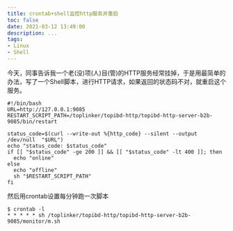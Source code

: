 ```yaml
---
title: crontab+shell监控http服务并重启
toc: false
date: 2021-03-12 13:49:00
description: ...
tags:
- Linux
- Shell
---
```


今天，同事告诉我一个老(没)项(人)目(管)的HTTP服务经常挂掉，于是用最简单的办法，写了一个Shell脚本，进行HTTP请求，如果返回的状态码不对，就重启这个服务。

```shell
#!/bin/bash
URL=http://127.0.0.1:9085
RESTART_SCRIPT_PATH=/toplinker/topibd-http/topibd-http-server-b2b-9085/bin/restart

status_code=$(curl --write-out %{http_code} --silent --output /dev/null  "$URL")
echo "status_code: $status_code"
if [[ "$status_code" -ge 200 ]] && [[ "$status_code" -lt 400 ]]; then
  echo "online"
else
  echo "offline"
  sh "$RESTART_SCRIPT_PATH"
fi
```

然后用crontab设置每分钟跑一次脚本

```shell
$ crontab -l
* * * * * sh /toplinker/topibd-http/topibd-http-server-b2b-9085/monitor/m.sh
```



